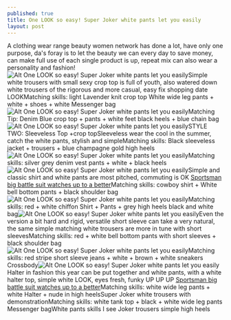 ```yaml
---
published: true
title: One LOOK so easy! Super Joker white pants let you easily
layout: post
---
```

A clothing wear range beauty women network has done a lot, have only one purpose, da\'s foray is to let the beauty we can every day to save money, can make full use of each single product is up, repeat mix can also wear a personality and fashion!![Alt One LOOK so easy! Super Joker white pants let you easily](https://c2.staticflickr.com/2/1694/25007370015_5b763146b5_z.jpg)Simple white trousers with small sexy crop top is full of youth, also watered down white trousers of the rigorous and more casual, easy fix shopping date LOOKMatching skills: light Lavender knit crop top White wide leg pants + white + shoes + white Messenger bag![Alt One LOOK so easy! Super Joker white pants let you easily](https://c2.staticflickr.com/2/1561/24889358952_45bc6bac96_z.jpg)Matching Tip: Denim Blue crop top + pants + white feet black heels + blue chain bag![Alt One LOOK so easy! Super Joker white pants let you easily](https://c2.staticflickr.com/2/1442/24711893270_b045205f62_z.jpg)STYLE TWO: Sleeveless Top +crop topSleeveless wear the cool in the summer, catch the white pants, stylish and simpleMatching skills: Black sleeveless jacket + trousers + blue champagne gold high heels![Alt One LOOK so easy! Super Joker white pants let you easily](https://c2.staticflickr.com/2/1646/24380582983_8d3e7a26f5_z.jpg)Matching skills: silver grey denim vest pants + white + black heels![Alt One LOOK so easy! Super Joker white pants let you easily](https://c2.staticflickr.com/2/1498/24889387302_e45f46c159_z.jpg)Simple and classic shirt and white pants are most pitched, commuting is OK [Sportsman big battle suit watches up to a better](http://otterbox.jimdo.com/2016/01/21/sportsman-big-battle-suit-watches-up-to-a-better-body/)Matching skills: cowboy shirt + White bell bottom pants + black shoulder bag![Alt One LOOK so easy! Super Joker white pants let you easily](https://c2.staticflickr.com/2/1595/24914133901_f2deb21af7_z.jpg)Matching skills: red + white chiffon Shirt + Pants + grey high heels black and white bag![Alt One LOOK so easy! Super Joker white pants let you easily](https://c2.staticflickr.com/2/1687/24981115176_91a39e1c59_z.jpg)Even the version a bit hard and rigid, versatile short sleeve can take a very natural, the same simple matching white trousers are more in tune with short sleevesMatching skills: red + white bell bottom pants with short sleeves + black shoulder bag![Alt One LOOK so easy! Super Joker white pants let you easily](https://c2.staticflickr.com/2/1579/24914150291_f221e61604_z.jpg)Matching skills: red stripe short sleeve jeans + white + brown + white sneakers Crossbody![Alt One LOOK so easy! Super Joker white pants let you easily](https://c2.staticflickr.com/2/1640/24889418512_f8bb48e3a9_z.jpg)Halter in fashion this year can be put together and white pants, with a white halter top, simple white LOOK, eyes fresh, funky UP UP UP [Sportsman big battle suit watches up to a better](http://otterbox.jimdo.com/2016/01/21/sportsman-big-battle-suit-watches-up-to-a-better-body/)Matching skills: white wide leg pants + white Halter + nude in high heelsSuper Joker white trousers with demonstrationMatching skills: white tank top + black + white wide leg pants Messenger bagWhite pants skills I see Joker trousers simple high heels